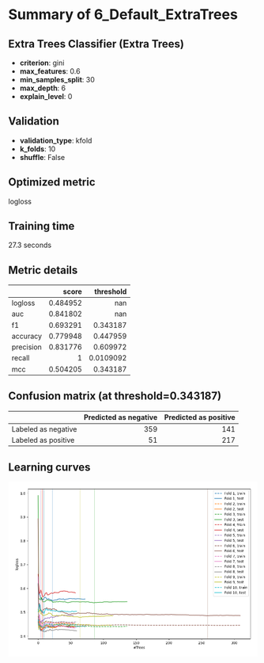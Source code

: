 # Summary of 6_Default_ExtraTrees

## Extra Trees Classifier (Extra Trees)
- **criterion**: gini
- **max_features**: 0.6
- **min_samples_split**: 30
- **max_depth**: 6
- **explain_level**: 0

## Validation
 - **validation_type**: kfold
 - **k_folds**: 10
 - **shuffle**: False

## Optimized metric
logloss

## Training time

27.3 seconds

## Metric details
|           |    score |   threshold |
|:----------|---------:|------------:|
| logloss   | 0.484952 | nan         |
| auc       | 0.841802 | nan         |
| f1        | 0.693291 |   0.343187  |
| accuracy  | 0.779948 |   0.447959  |
| precision | 0.831776 |   0.609972  |
| recall    | 1        |   0.0109092 |
| mcc       | 0.504205 |   0.343187  |


## Confusion matrix (at threshold=0.343187)
|                     |   Predicted as negative |   Predicted as positive |
|:--------------------|------------------------:|------------------------:|
| Labeled as negative |                     359 |                     141 |
| Labeled as positive |                      51 |                     217 |

## Learning curves
![Learning curves](learning_curves.png)